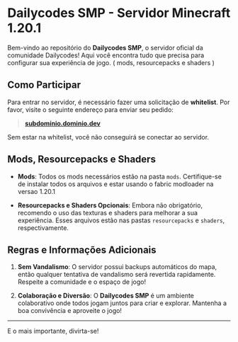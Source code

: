 # Dailycodes SMP - Servidor Minecraft  1.20.1

Bem-vindo ao repositório do **Dailycodes SMP**, o servidor oficial da comunidade Dailycodes! Aqui você encontra tudo que precisa para configurar sua experiência de jogo. ( mods, resourcepacks e shaders  )

## Como Participar

Para entrar no servidor, é necessário fazer uma solicitação de **whitelist**. Por favor, visite o seguinte endereço para enviar seu pedido:

> **[subdomínio.dominio.dev](https://subdomínio.dominio.dev)**

Sem estar na whitelist, você não conseguirá se conectar ao servidor.

## Mods, Resourcepacks e Shaders

- **Mods**: Todos os mods necessários estão na pasta `mods`. Certifique-se de instalar todos os arquivos e estar usando o fabric modloader na versao 1.20.1

- **Resourcepacks e Shaders Opcionais**: Embora não obrigatório, recomendo o uso das texturas e shaders para melhorar a sua experiência. Esses arquivos estão nas pastas `resourcepacks` e `shaders`, respectivamente.

## Regras e Informações Adicionais

1. **Sem Vandalismo**: O servidor possui backups automáticos do mapa, então qualquer tentativa de vandalismo será revertida rapidamente. Respeite a comunidade e o espaço de jogo!

2. **Colaboração e Diversão**: O **Dailycodes SMP** é um ambiente colaborativo onde todos jogam juntos para criar e explorar. Mantenha a boa convivência e aproveite o jogo!

---  

E o mais importante, divirta-se!